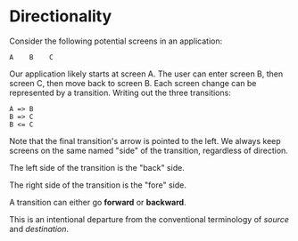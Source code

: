 # Directionality

Consider the following potential screens in an application:

```
A    B    C
```

Our application likely starts at screen A. The user can enter screen B, then screen C, then move back to screen B. Each screen change can be represented by a transition. Writing out the three transitions:

```
A => B
B => C
B <= C
```

Note that the final transition's arrow is pointed to the left. We always keep screens on the same named "side" of the transition, regardless of direction.

The left side of the transition is the "back" side.

The right side of the transition is the "fore" side.

A transition can either go **forward** or **backward**.

This is an intentional departure from the conventional terminology of _source_ and _destination_.

